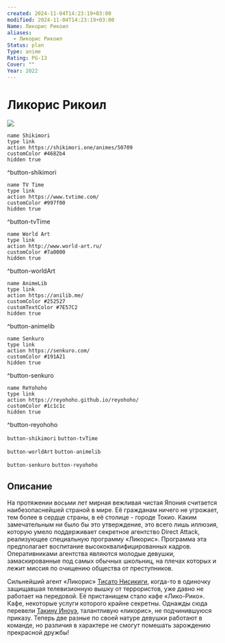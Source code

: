 ```yaml
---
created: 2024-11-04T14:23:19+03:00
modified: 2024-11-04T14:23:19+03:00
Name: Ликорис Рикоил
aliases:
  - Ликорис Рикоил
Status: plan
Type: anime
Rating: PG-13
Cover: ""
Year: 2022
---
```


# Ликорис Рикоил

![](https://nyaa.shikimori.one/uploads/poster/animes/50709/5bff2b424af2a84046953054294309ea.jpeg)

```button
name Shikimori
type link
action https://shikimori.one/animes/50709
customColor #4682b4
hidden true
```
^button-shikimori

```button
name TV Time
type link
action https://www.tvtime.com/
customColor #997f00
hidden true
```
^button-tvTime

```button
name World Art
type link
action http://www.world-art.ru/
customColor #7a0000
hidden true
```
^button-worldArt

```button
name AnimeLib
type link
action https://anilib.me/
customColor #252527
customTextColor #7E57C2
hidden true
```
^button-animelib

```button
name Senkuro
type link
action https://senkuro.com/
customColor #191A21
hidden true
```
^button-senkuro

```button
name ReYohoho
type link
action https://reyohoho.github.io/reyohoho/
customColor #1c1c1c
hidden true
```
^button-reyohoho

`button-shikimori` `button-tvTime`

`button-worldArt` `button-animelib`

`button-senkuro` `button-reyohoho`

## Описание

На протяжении восьми лет мирная вежливая чистая Япония считается наибезопаснейшей страной в мире. Её гражданам ничего не угрожает, тем более в сердце страны, в её столице - городе Токио. Каким замечательным ни было бы это утверждение, это всего лишь иллюзия, которую умело поддерживает секретное агентство Direct Attack, реализующее специальную программу «Ликорис». Программа эта предполагает воспитание высококвалифицированных кадров. Оперативниками агентства являются молодые девушки, замаскированные под самых обычных школьниц, на плечах которых и лежит миссия по очищению общества от преступников.

Сильнейший агент «Ликорис» [Тисато Нисикиги](https://shikimori.one/characters/204621-chisato-nishikigi), когда-то в одиночку защищавшая телевизионную вышку от террористов, уже давно не работает на передовой. Её пристанищем стало кафе «Лико-Рико». Кафе, некоторые услуги которого крайне секретны. Однажды сюда перевели [Такину Иноуэ](https://shikimori.one/characters/204620-takina-inoue), талантливую «ликорис», не подчинившуюся приказу. Теперь две разные по своей натуре девушки работают в команде, но различия в характере не смогут помешать зарождению прекрасной дружбы!

